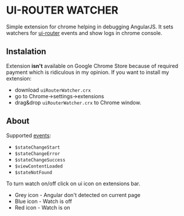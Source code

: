 UI-ROUTER WATCHER
=
Simple extension for chrome helping in debugging AngularJS. It sets watchers for [ui-router](https://ui-router.github.io/) events and show logs in chrome console. 

Instalation
-
Extension **isn't** available on Google Chrome Store because of required payment which is ridiculous in my opinion. 
If you want to install my extension:
* download `uiRouterWatcher.crx` 
* go to Chrome->settings->extensions 
* drag&drop `uiRouterWatcher.crx` to Chrome window.

About
-

Supported [events](https://github.com/angular-ui/ui-router/wiki#state-change-events):
* `$stateChangeStart`
* `$stateChangeError`
* `$stateChangeSuccess`
* `$viewContentLoaded`
* `$stateNotFound`

To turn watch on/off click on ui icon on extensions bar.
* Grey icon - Angular don't detected on current page
* Blue icon - Watch is off
* Red icon - Watch is on